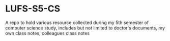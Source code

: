 # LUFS-S5-CS
A repo to hold various resource collected during my 5th semester of computer science study, includes but not limited to doctor's documents, my own class notes, colleagues class notes
